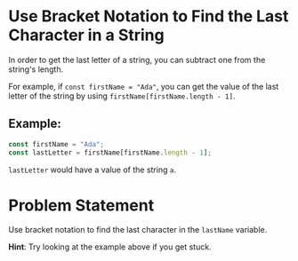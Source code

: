 # Use Bracket Notation to Find the Last Character in a String
In order to get the last letter of a string, you can subtract one from the string's length.

For example, if ```const firstName = "Ada"```, you can get the value of the last letter of the string by using ```firstName[firstName.length - 1]```.

## Example:
```javascript
const firstName = "Ada";
const lastLetter = firstName[firstName.length - 1];
```
```lastLetter``` would have a value of the string ```a```.

# Problem Statement
Use bracket notation to find the last character in the ```lastName``` variable.

**Hint**: Try looking at the example above if you get stuck.
